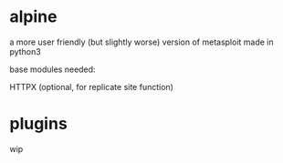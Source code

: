 # alpine
a more user friendly (but slightly worse) version of metasploit made in python3

base modules needed:

HTTPX (optional, for replicate site function)

# plugins
wip